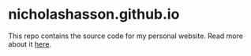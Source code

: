 # nicholashasson.github.io

This repo contains the source code for my personal website. Read more about it
[here](https://nick.earth/#about-this-site).
